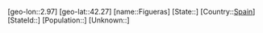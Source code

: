 ﻿---
location: [42.27,2.97]
type: City
tags:
- geo/City


SpocWebEntityId: 30164
isDeleted: false
confidential: public

---
[geo-lon::2.97]
[geo-lat::42.27]
[name::Figueras]
[State::]
[Country::[Spain](geo/Continent/Europe/Spain.md)]
[StateId::]
[Population::]
[Unknown::]

